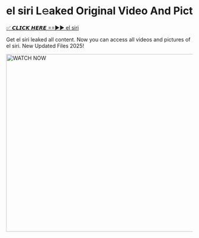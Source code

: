 # el siri L𝚎aked Original Video And Pict

<p><a href="https://cliphot.my.id/el+siri" rel="nofollow">✅ 𝘾𝙇𝙄𝘾𝙆 𝙃𝙀𝙍𝙀 ==►► el siri​</a></p>


<p>Get el siri leaked all content. Now you can access all videos and pictures of el siri. New Updated Files 2025!</p>


<p><a rel="nofollow" title="WATCH NOW" href="https://cliphot.my.id/el+siri"><img border="el+siri" height="480" width="720" title="WATCH NOW" alt="WATCH NOW" src="https://i.ibb.co.com/xMMVF88/686577567.gif"></a></p>